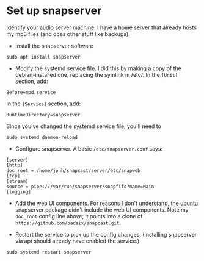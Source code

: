 # Set up snapserver

Identify your audio server machine. I have a home server that
already hosts my mp3 files (and does other stuff like backups).

* Install the snapserver software
```
sudo apt install snapserver
```

* Modify the systemd service file.
I did this by making a copy of the debian-installed one, replacing
the symlink in /etc/. In the `[Unit]` section, add:
```
Before=mpd.service
```

In the `[Service]` section, add:
```
RuntimeDirectory=snapserver
```

Since you've changed the systemd service file, you'll need to
```
sudo systemd daemon-reload
```

* Configure snapserver.  A basic `/etc/snapserver.conf` says:
```
[server]
[http]
doc_root = /home/jonh/snapcast/server/etc/snapweb
[tcp]
[stream]
source = pipe:///var/run/snapserver/snapfifo?name=Main
[logging]
```

* Add the web UI components. For reasons I don't understand, the ubuntu
snapserver package didn't include the web UI components. Note my `doc_root`
config line above; it points into a clone of `https://github.com/badaix/snapcast.git`.

* Restart the service to pick up the config changes. (Installing snapserver via
apt should already have enabled the service.)
```
sudo systemd restart snapserver
```
